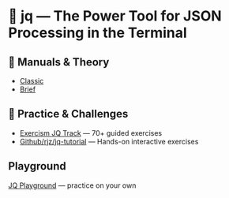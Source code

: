 # 🧩 jq — The Power Tool for JSON Processing in the Terminal

## 📘 Manuals & Theory
- [Classic](https://jqlang.org/manual/)
- [Brief](https://ishan.page/blog/2023-11-06-jq-by-example/?)

## 🎯 Practice & Challenges
- [Exercism JQ Track](https://exercism.org/tracks/jq) — 70+ guided exercises
- [Github/rjz/jq-tutorial](https://github.com/rjz/jq-tutorial?) — Hands-on interactive exercises

## Playground
[JQ Playground](https://play.jqlang.org/?) — practice on your own
